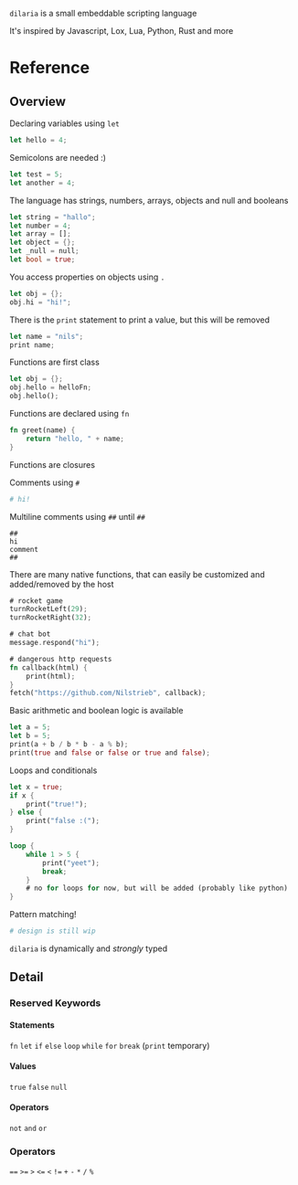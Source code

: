 `dilaria` is a small embeddable scripting language

It's inspired by Javascript, Lox, Lua, Python, Rust and more

# Reference

## Overview

Declaring variables using `let`

```rust
let hello = 4;
```

Semicolons are needed :)

```rust
let test = 5;
let another = 4;
```

The language has strings, numbers, arrays, objects and null and booleans

```rust
let string = "hallo";
let number = 4; 
let array = [];
let object = {};
let _null = null;
let bool = true;
```

You access properties on objects using `.`

```rust
let obj = {};
obj.hi = "hi!";
```

There is the `print` statement to print a value, but this will be removed
```rust
let name = "nils";
print name;
```

Functions are first class

```rust
let obj = {};
obj.hello = helloFn;
obj.hello();
```

Functions are declared using `fn`

```rust
fn greet(name) {
    return "hello, " + name;
}
```

Functions are closures

Comments using `#`
```py
# hi!
```

Multiline comments using `##` until `##`
```
##
hi
comment
##
```

There are many native functions, that can easily be customized and added/removed by the host

```rust
# rocket game
turnRocketLeft(29);
turnRocketRight(32);

# chat bot
message.respond("hi");

# dangerous http requests
fn callback(html) {
    print(html);
}
fetch("https://github.com/Nilstrieb", callback);
```

Basic arithmetic and boolean logic is available

```rust
let a = 5;
let b = 5;
print(a + b / b * b - a % b);
print(true and false or false or true and false);
```

Loops and conditionals

```rust
let x = true;
if x {
    print("true!");
} else {
    print("false :(");
}

loop {
    while 1 > 5 {
        print("yeet");
        break;
    }
    # no for loops for now, but will be added (probably like python)
}
```

Pattern matching!

```py
# design is still wip
```

`dilaria` is dynamically and *strongly* typed

## Detail

### Reserved Keywords

#### Statements
`fn`
`let`
`if`
`else`
`loop`
`while`
`for`
`break`
(`print` temporary)

#### Values
`true`
`false`
`null`

#### Operators
`not`
`and`
`or`

### Operators
`==`
`>=`
`>`
`<=`
`<`
`!=`
`+`
`-`
`*`
`/`
`%`
